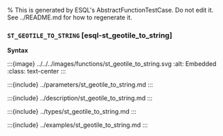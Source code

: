 % This is generated by ESQL's AbstractFunctionTestCase. Do not edit it. See ../README.md for how to regenerate it.

### `ST_GEOTILE_TO_STRING` [esql-st_geotile_to_string]

**Syntax**

:::{image} ../../../images/functions/st_geotile_to_string.svg
:alt: Embedded
:class: text-center
:::


:::{include} ../parameters/st_geotile_to_string.md
:::

:::{include} ../description/st_geotile_to_string.md
:::

:::{include} ../types/st_geotile_to_string.md
:::

:::{include} ../examples/st_geotile_to_string.md
:::
